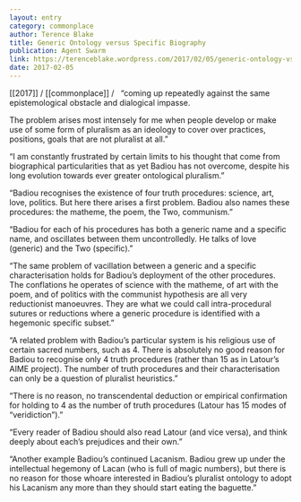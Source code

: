 ```yaml
---
layout: entry
category: commonplace
author: Terence Blake
title: Generic Ontology versus Specific Biography
publication: Agent Swarm
link: https://terenceblake.wordpress.com/2017/02/05/generic-ontology-vs-specific-biography-badiou-as-symptom-and-cure/
date: 2017-02-05
---
```


[[2017]] / [[commonplace]] / 
 
“coming up repeatedly against the same epistemological obstacle and dialogical impasse.

The problem arises most intensely for me when people develop or make use of some form of pluralism as an ideology to cover over practices, positions, goals that are not pluralist at all.”

“I am constantly frustrated by certain limits to his thought that come from biographical particularities that as yet Badiou has not overcome, despite his long evolution towards ever greater ontological pluralism.”

“Badiou recognises the existence of four truth procedures: science, art, love, politics. But here there arises a first problem. Badiou also names these procedures: the matheme, the poem, the Two, communism.”

“Badiou for each of his procedures has both a generic name and a specific name, and oscillates between them uncontrolledly. He talks of love (generic) and the Two (specific).”

“The same problem of vacillation between a generic and a specific characterisation holds for Badiou’s deployment of the other procedures. The conflations he operates of science with the matheme, of art with the poem, and of politics with the communist hypothesis are all very reductionist manoeuvres. They are what we could call intra-procedural sutures or reductions where a generic procedure is identified with a hegemonic specific subset.”

“A related problem with Badiou’s particular system is his religious use of certain sacred numbers, such as 4. There is absolutely no good reason for Badiou to recognise only 4 truth procedures (rather than 15 as in Latour’s AIME project). The number of truth procedures and their characterisation can only be a question of pluralist heuristics.”

“There is no reason, no transcendental deduction or empirical confirmation for holding to 4 as the number of truth procedures (Latour has 15 modes of “veridiction”).”

“Every reader of Badiou should also read Latour (and vice versa), and think deeply about each’s prejudices and their own.”

“Another example Badiou’s continued Lacanism. Badiou grew up under the intellectual hegemony of Lacan (who is full of magic numbers), but there is no reason for those whoare interested in Badiou’s pluralist ontology to adopt his Lacanism any more than they should start eating the baguette.”


